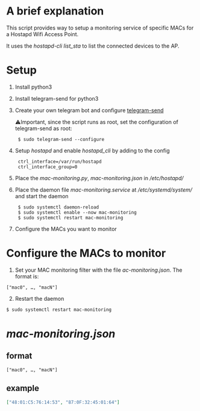 # A brief explanation
This script provides way to setup a monitoring service of specific MACs for a Hostapd Wifi Access Point.

It uses the *hostapd-cli list_sta* to list the connected devices to the AP.

# Setup
1. Install python3

2. Install telegram-send for python3

3. Create your own telegram bot and configure [telegram-send](https://medium.com/@robertbracco1/how-to-write-a-telegram-bot-to-send-messages-with-python-bcdf45d0a580)

	⚠Important, since the script runs as root, set the configuration of telegram-send as root:

        $ sudo telegram-send --configure

4. Setup *hostapd* and enable *hostapd_cli* by adding to the config

        ctrl_interface=/var/run/hostapd
        ctrl_interface_group=0

5. Place the *mac-monitoring.py*, *mac-monitoring.json* in */etc/hostapd/*

6. Place the daemon file *mac-monitoring.service* at */etc/systemd/system/* and start the daemon

        $ sudo systemctl daemon-reload
        $ sudo systemctl enable --now mac-monitoring
        $ sudo systemctl restart mac-monitoring

7. Configure the MACs you want to monitor

# Configure the MACs to monitor
1. Set your MAC monitoring filter with the file *ac-monitoring.json*. The format is:

```
["mac0", …, "macN"]
```

2. Restart the daemon

```bash
$ sudo systemctl restart mac-monitoring
```	
		
# *mac-monitoring.json*
## format
	
```
["mac0", …, "macN"]
```

## example
```json
["48:01:C5:76:14:53", "87:0F:32:45:01:64"]
```
